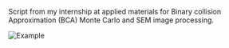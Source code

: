 Script from my internship at applied materials for Binary collision Approximation (BCA) Monte Carlo and SEM image processing.

![Example](./example/vias.png)
